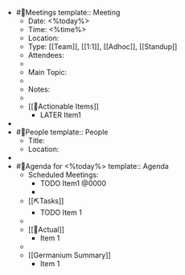 - #🤝Meetings
  template:: Meeting
	- Date: <%today%>
	- Time: <%time%>
	- Location:
	- Type: [[Team]], [[1:1]], [[Adhoc]], [[Standup]]
	- Attendees:
	-
	- Main Topic:
	-
	- Notes:
	-
	- [[🧞Actionable Items]]
		- LATER Item1
-
- #🧔People
  template:: People
	- Title:
	- Location:
-
- #📝Agenda for <%today%>
  template:: Agenda
	- Scheduled Meetings:
		- TODO Item1 @0000
		-
	- [[⛏️Tasks]]
		- TODO Item 1
	-
	- [[🚀Actual]]
		- Item 1
	-
	- [[Germanium Summary]]
		- Item 1